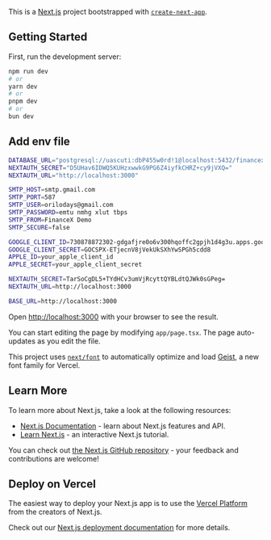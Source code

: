 This is a [Next.js](https://nextjs.org) project bootstrapped with [`create-next-app`](https://nextjs.org/docs/app/api-reference/cli/create-next-app).

## Getting Started

First, run the development server:

```bash
npm run dev
# or
yarn dev
# or
pnpm dev
# or
bun dev
```

## Add env file

```bash
DATABASE_URL="postgresql://uascuti:dbP455w0rd!1@localhost:5432/financex?schema=public"
NEXTAUTH_SECRET="D5UHav6IDWQ5KUHzxwwkG9PG6Z4iyfkCHRZ+cy9jVXQ="
NEXTAUTH_URL="http://localhost:3000"

SMTP_HOST=smtp.gmail.com
SMTP_PORT=587
SMTP_USER=orilodays@gmail.com
SMTP_PASSWORD=emtu nmhg xlut tbps
SMTP_FROM=FinanceX Demo
SMTP_SECURE=false

GOOGLE_CLIENT_ID=730878872302-gdgafjre0o6v300hqoffc2gpjh1d4g3u.apps.googleusercontent.com
GOOGLE_CLIENT_SECRET=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
APPLE_ID=your_apple_client_id
APPLE_SECRET=your_apple_client_secret

NEXTAUTH_SECRET=TarSoCgDL5+TYdHCv3umVjRcyttQYBLdtQJWk0sGPeg=
NEXTAUTH_URL=http://localhost:3000

BASE_URL=http://localhost:3000
```
Open [http://localhost:3000](http://localhost:3000) with your browser to see the result.

You can start editing the page by modifying `app/page.tsx`. The page auto-updates as you edit the file.

This project uses [`next/font`](https://nextjs.org/docs/app/building-your-application/optimizing/fonts) to automatically optimize and load [Geist](https://vercel.com/font), a new font family for Vercel.

## Learn More

To learn more about Next.js, take a look at the following resources:

- [Next.js Documentation](https://nextjs.org/docs) - learn about Next.js features and API.
- [Learn Next.js](https://nextjs.org/learn) - an interactive Next.js tutorial.

You can check out [the Next.js GitHub repository](https://github.com/vercel/next.js) - your feedback and contributions are welcome!

## Deploy on Vercel

The easiest way to deploy your Next.js app is to use the [Vercel Platform](https://vercel.com/new?utm_medium=default-template&filter=next.js&utm_source=create-next-app&utm_campaign=create-next-app-readme) from the creators of Next.js.

Check out our [Next.js deployment documentation](https://nextjs.org/docs/app/building-your-application/deploying) for more details.
